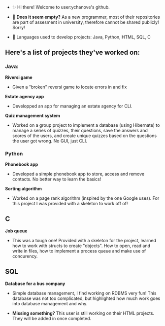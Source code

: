 - ✨ Hi there! Welcome to user:ychanove's github.

- 🌱 **Does it seem empty?** As a new programmer, most of their
repositories are part of assesment in university, therefore
cannot be shared publicly! Sorry!
 
 - 🐁 Languages used to develop projects: Java,
                                          Python,
                                          HTML,
                                          SQL,
                                          C

## Here's a list of projects they've worked on:

### Java:

**Riversi game**    
-  Given a "broken" reversi game to locate errors in and fix
          
**Estate agency app**          
- Developped an app for managing an estate agency for CLI.
          
**Quiz management system**          
- Worked on a group project to implement a database (using Hibernate) to
          manage a series of quizzes, their questions, save the answers
          and scores of the users, and create unique quizzes based on
          the questions the user got wrong. No GUI, just CLI.
          


### Python

**Phonebook app**
- Developed a simple phonebook app to store, access and remove contacts.
        No better way to learn the basics!
        
**Sorting algorithm**
- Worked on a page rank algorithm (inspired by the one Google uses). For this
        project I was provided with a skeleton to work off of!
        

## C

**Job queue**
- This was a tough one! Provided with a skeleton for the project, learned how to
      work with structs to create "objects". How to open, read and write in files, how to
      implement a process queue and make use of concurency.
      
## SQL

**Database for a bus company**
- Simple database management, I find working on RDBMS very fun! This database was
      not too complicated, but highlighted how much work goes into database management and
      why.
      

- **Missing something?** This user is still working on their HTML projects. They will be added
in once completed.
